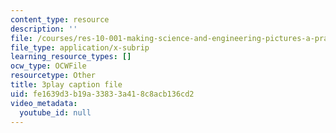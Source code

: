 ```yaml
---
content_type: resource
description: ''
file: /courses/res-10-001-making-science-and-engineering-pictures-a-practical-guide-to-presenting-your-work-spring-2016/fe1639d3b19a33833a418c8acb136cd2_xB8eS-96q3I.srt
file_type: application/x-subrip
learning_resource_types: []
ocw_type: OCWFile
resourcetype: Other
title: 3play caption file
uid: fe1639d3-b19a-3383-3a41-8c8acb136cd2
video_metadata:
  youtube_id: null
---
```

